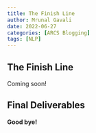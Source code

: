 ```yaml
---
title: The Finish Line 
author: Mrunal Gavali
date: 2022-06-27
categories: [ARCS Blogging]
tags: [NLP]
---
```


## The Finish Line

Coming soon!

## Final Deliverables



**Good bye!**
